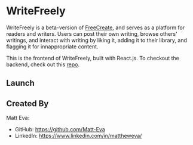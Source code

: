 # WriteFreely

WriteFreely is a beta-version of <a href="https://github.com/Matt-Eva/FreeCreate">FreeCreate</a>, and serves as a platform for readers and writers. Users can post their own writing, browse others' writings, and interact with writing by liking it, adding it to their library, and flagging it for innappropriate content.

This is the frontend of WriteFreely, built with React.js. To checkout the backend, check out this <a href="https://github.com/Matt-Eva/phase-3-sinatra-react-project" target="_blank">repo</a>.

## Launch

## Created By

Matt Eva:
- GitHub: https://github.com/Matt-Eva
- LinkedIn: https://www.linkedin.com/in/mattheweva/
